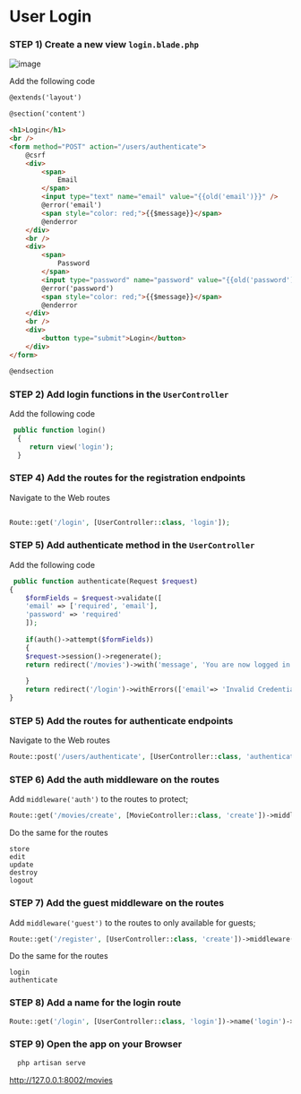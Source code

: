 # User Login

### STEP 1) Create a new view `login.blade.php`

![image](https://user-images.githubusercontent.com/31894600/195363590-9f4f5bba-e877-4e01-8eed-43e375f1a76e.png)

Add the following code

```html
@extends('layout')

@section('content')

<h1>Login</h1>
<br />
<form method="POST" action="/users/authenticate">
    @csrf
    <div>
        <span>
            Email
        </span>
        <input type="text" name="email" value="{{old('email')}}" />
        @error('email')
        <span style="color: red;">{{$message}}</span>
        @enderror
    </div>
    <br />
    <div>
        <span>
            Password
        </span>
        <input type="password" name="password" value="{{old('password')}}" />
        @error('password')
        <span style="color: red;">{{$message}}</span>
        @enderror
    </div>
    <br />
    <div>
        <button type="submit">Login</button>
    </div>
</form>

@endsection

```

### STEP 2) Add login functions in the `UserController`

Add the following code

```php
 public function login()
  {
     return view('login');
  }
```

### STEP 4) Add the routes for the registration endpoints

Navigate to the Web routes

```php
   
Route::get('/login', [UserController::class, 'login']);

```

### STEP 5) Add authenticate method in the `UserController`

Add the following code

```php
 public function authenticate(Request $request)
{
    $formFields = $request->validate([
    'email' => ['required', 'email'],
    'password' => 'required'
    ]);
    
    if(auth()->attempt($formFields))
    {
    $request->session()->regenerate();
    return redirect('/movies')->with('message', 'You are now logged in!');
    
    }
    return redirect('/login')->withErrors(['email'=> 'Invalid Credentials'])->onlyInput('email');
}

```

### STEP 5) Add the routes for authenticate endpoints

Navigate to the Web routes

```php
Route::post('/users/authenticate', [UserController::class, 'authenticate']);
```

### STEP 6) Add the auth middleware on the routes

Add `middleware('auth')` to the routes to protect;

```php
Route::get('/movies/create', [MovieController::class, 'create'])->middleware('auth');
```

Do the same for the routes
```
store
edit
update
destroy
logout
```

### STEP 7) Add the guest middleware on the routes

Add `middleware('guest')` to the routes to only available for guests;

```php
Route::get('/register', [UserController::class, 'create'])->middleware('guest');
```

Do the same for the routes
```
login
authenticate
```

### STEP 8) Add a name for the login route

```php
Route::get('/login', [UserController::class, 'login'])->name('login')->middleware('guest');
```

### STEP 9) Open the app on your Browser

```bash
  php artisan serve
```

http://127.0.0.1:8002/movies
